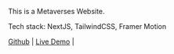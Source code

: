 This is a Metaverses Website.

Tech stack: NextJS, TailwindCSS, Framer Motion

[Github](https://github.com/JamieChen007/Metaverses_FramerMotion_TailwindCSS_NextJS) | [Live Demo](https://metaverses-framer-motion-tailwind-css-next-bwo2l3kgo.vercel.app/) |
